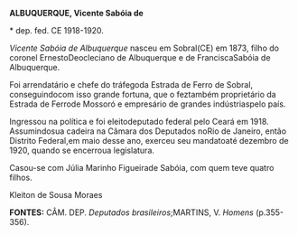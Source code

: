 **ALBUQUERQUE, Vicente Sabóia de**

\* dep. fed. CE 1918-1920.

*Vicente Sabóia de Albuquerque* nasceu em Sobral(CE) em 1873, filho do
coronel ErnestoDeocleciano de Albuquerque e de FranciscaSabóia de
Albuquerque.

Foi arrendatário e chefe do tráfegoda Estrada de Ferro de Sobral,
conseguindocom isso grande fortuna, que o feztambém proprietário da
Estrada de Ferrode Mossoró e empresário de grandes indústriaspelo país.

Ingressou na política e foi eleitodeputado federal pelo Ceará em 1918.
Assumindosua cadeira na Câmara dos Deputados noRio de Janeiro, então
Distrito Federal,em maio desse ano, exerceu seu mandatoaté dezembro de
1920, quando se encerroua legislatura.

Casou-se com Júlia Marinho Figueirade Sabóia, com quem teve quatro
filhos.

Kleiton de Sousa Moraes

**FONTES:** CÂM. DEP. *Deputados brasileiros*;MARTINS, V. *Homens*
(p.355-356).
